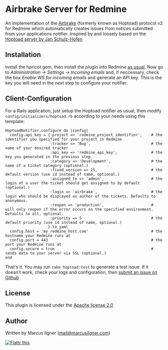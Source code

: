 # Airbrake Server for Redmine

An implementation of the [Airbrake](http://airbrakeapp.com) (formerly known as Hoptoad) protocol v2 for Redmine which automatically creates issues from notices submitted from your applications notifier.
Inspired by and loosely based on the [Hoptoad server by Jan Schulz-Hofen](https://github.com/yeah/redmine_hoptoad_server)


## Installation

Install the hpricot gem, then install the plugin into Redmine [as usual](http://www.redmine.org/projects/redmine/wiki/Plugins).
Now go to _Administration -> Settings -> Incoming emails_ and, if neccessary, check the box _Enable WS for incoming emails_ and generate an API key. This is the key you will need in the next step to configure your notifier.


## Client-Configuration

For a Rails application, just setup the Hoptoad notifier as usual, then modify `config/initializers/hoptoad.rb` according to your needs using this template:

	HoptoadNotifier.configure do |config|
	  config.api_key = {:project => 'redmine_project_identifier',    # the identifier you specified for your project in Redmine
	                    :tracker => 'Bug',                           # the name of your desired tracker
	                    :api_key => 'redmine_api_key',               # the key you generated in the previous step
	                    :category => 'Development',                  # the name of a ticket category (optional.)
                      	:fixed_version => 25,                        # the default version (use id instead of name, optional.)
	                    :assigned_to => 'admin',                     # the login of a user the ticket should get assigned to by default (optional.)
	                    :login => 'airbrake',                        # the login who should be displayed as author of the tickets. Defaults to anonymous.
	                    :reopen => 'production',                     # will only reopen if the error occurs on the specified environment. Defaults to all, optional.
	                    :priority => 5                               # the default priority (use id instead of name, optional.)
	                   }.to_yaml
	  config.host = 'my_redmine_host.com'                            # the hostname your Redmine runs at
	  config.port = 443                                              # the port your Redmine runs at
	  config.secure = true                                           # sends data to your server via SSL (optional.)
	end

That's it. You may run `rake hoptoad:test` to generate a test issue.
If it doesn't work, check your logs and configuration, then [submit an issue on Github](https://github.com/milgner/redmine_airbrake_server/issues)


## License

This plugin is licensed under the [Apache license 2.0](http://www.apache.org/licenses/LICENSE-2.0.html)


## Author

Written by Marcus Ilgner (mail@marcusilgner.com)

[![Flattr this](http://api.flattr.com/button/flattr-badge-large.png)](http://flattr.com/thing/307397/Airbrake-server-plugin-for-the-Redmine-issue-tracker)
